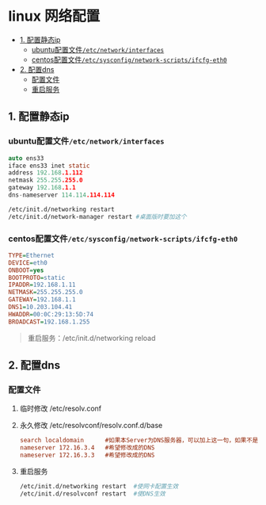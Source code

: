 # linux 网络配置

- [1. 配置静态ip](#1-配置静态ip)
  - [ubuntu配置文件`/etc/network/interfaces`](#ubuntu配置文件etcnetworkinterfaces)
  - [centos配置文件`/etc/sysconfig/network-scripts/ifcfg-eth0`](#centos配置文件etcsysconfignetwork-scriptsifcfg-eth0)
- [2. 配置dns](#2-配置dns)
  - [配置文件](#配置文件)
  - [重启服务](#重启服务)

## 1. 配置静态ip

### ubuntu配置文件`/etc/network/interfaces`

```c
auto ens33
iface ens33 inet static
address 192.168.1.112
netmask 255.255.255.0
gateway 192.168.1.1
dns-nameserver 114.114.114.114
```

```bash
/etc/init.d/networking restart
/etc/init.d/network-manager restart #桌面版时要加这个
```

### centos配置文件`/etc/sysconfig/network-scripts/ifcfg-eth0`

```ini
TYPE=Ethernet
DEVICE=eth0
ONBOOT=yes
BOOTPROTO=static
IPADDR=192.168.1.11
NETMASK=255.255.255.0
GATEWAY=192.168.1.1
DNS1=10.203.104.41
HWADDR=00:0C:29:13:5D:74
BROADCAST=192.168.1.255
```

> 重启服务：/etc/init.d/networking reload

## 2. 配置dns

### 配置文件

1. 临时修改 /etc/resolv.conf
2. 永久修改 /etc/resolvconf/resolv.conf.d/base

    ```ini
    search localdomain      #如果本Server为DNS服务器，可以加上这一句，如果不是，可以不加
    nameserver 172.16.3.4   #希望修改成的DNS
    nameserver 172.16.3.3   #希望修改成的DNS
    ```

3. 重启服务

    ```bash
    /etc/init.d/networking restart  #使网卡配置生效
    /etc/init.d/resolvconf restart  #使DNS生效
    ```
